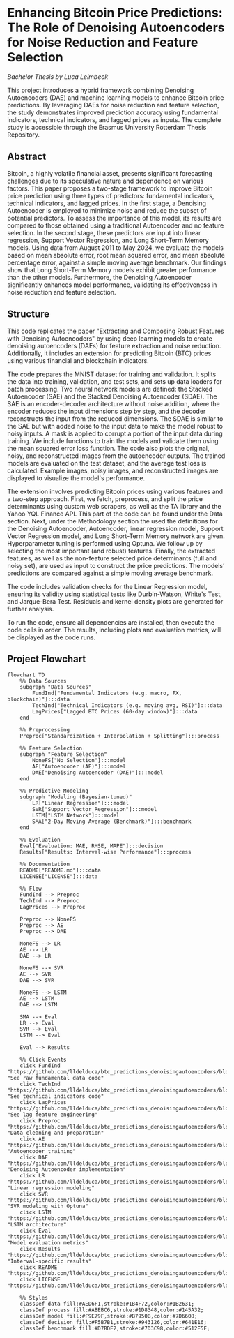 # Enhancing Bitcoin Price Predictions: The Role of Denoising Autoencoders for Noise Reduction and Feature Selection
_Bachelor Thesis by Luca Leimbeck_

This project introduces a hybrid framework combining Denoising Autoencoders (DAE) and machine learning models to enhance Bitcoin price predictions. By leveraging DAEs for noise reduction and feature selection, the study demonstrates improved prediction accuracy using fundamental indicators, technical indicators, and lagged prices as inputs. The complete study is accessible through the Erasmus University Rotterdam Thesis Repository.

## Abstract 
Bitcoin, a highly volatile financial asset, presents significant forecasting challenges due to
its speculative nature and dependence on various factors. This paper proposes a two-stage
framework to improve Bitcoin price prediction using three types of predictors: fundamental
indicators, technical indicators, and lagged prices. In the first stage, a Denoising Autoencoder is employed to minimize noise and reduce the subset of potential predictors. To assess
the importance of this model, its results are compared to those obtained using a traditional
Autoencoder and no feature selection. In the second stage, these predictors are input into
linear regression, Support Vector Regression, and Long Short-Term Memory models. Using data from August 2011 to May 2024, we evaluate the models based on mean absolute
error, root mean squared error, and mean absolute percentage error, against a simple moving average benchmark. Our findings show that Long Short-Term Memory models exhibit
greater performance than the other models. Furthermore, the Denoising Autoencoder significantly enhances model performance, validating its effectiveness in noise reduction and
feature selection.

## Structure

This code replicates the paper "Extracting and Composing Robust Features with Denoising Autoencoders" by using deep learning models to create denoising autoencoders (DAEs) for feature extraction and noise reduction. Additionally, it includes an extension for predicting Bitcoin (BTC) prices using various financial and blockchain indicators.

The code prepares the MNIST dataset for training and validation. It splits the data into training, validation, and test sets, and sets up data loaders for batch processing. Two neural network models are defined: the Stacked Autoencoder (SAE) and the Stacked Denoising Autoencoder (SDAE). The SAE is an encoder-decoder architecture without noise addition, where the encoder reduces the input dimensions step by step, and the decoder reconstructs the input from the reduced dimensions. The SDAE is similar to the SAE but with added noise to the input data to make the model robust to noisy inputs. A mask is applied to corrupt a portion of the input data during training. We include functions to train the models and validate them using the mean squared error loss function. The code also plots the original, noisy, and reconstructed images from the autoencoder outputs. The trained models are evaluated on the test dataset, and the average test loss is calculated. Example images, noisy images, and reconstructed images are displayed to visualize the model's performance.

The extension involves predicting Bitcoin prices using various features and a two-step approach. First, we fetch, preprocess, and split the price determinants using custom web scrapers, as well as the TA library and the Yahoo YQL Finance API. This part of the code can be found under the Data section. Next, under the Methodology section the used the definitions for the Denoising Autoencoder, Autoencoder, linear regression model, Support Vector Regression model, and Long Short-Term Memory network are given. Hyperparameter tuning is performed using Optuna. We follow up by selecting the most important (and robust) features. Finally, the extracted features, as well as the non-feature selected price determinants (full and noisy set), are used as input to construct the price predictions. The models’ predictions are compared against a simple moving average benchmark.

The code includes validation checks for the Linear Regression model, ensuring its validity using statistical tests like Durbin-Watson, White's Test, and Jarque-Bera Test. Residuals and kernel density plots are generated for further analysis.

To run the code, ensure all dependencies are installed, then execute the code cells in order. The results, including plots and evaluation metrics, will be displayed as the code runs.

## Project Flowchart

```mermaid
flowchart TD
    %% Data Sources
    subgraph "Data Sources"
        FundInd["Fundamental Indicators (e.g. macro, FX, blockchain)"]:::data
        TechInd["Technical Indicators (e.g. moving avg, RSI)"]:::data
        LagPrices["Lagged BTC Prices (60-day window)"]:::data
    end

    %% Preprocessing
    Preproc["Standardization + Interpolation + Splitting"]:::process

    %% Feature Selection
    subgraph "Feature Selection"
        NoneFS["No Selection"]:::model
        AE["Autoencoder (AE)"]:::model
        DAE["Denoising Autoencoder (DAE)"]:::model
    end

    %% Predictive Modeling
    subgraph "Modeling (Bayesian-tuned)"
        LR["Linear Regression"]:::model
        SVR["Support Vector Regression"]:::model
        LSTM["LSTM Network"]:::model
        SMA["2-Day Moving Average (Benchmark)"]:::benchmark
    end

    %% Evaluation
    Eval["Evaluation: MAE, RMSE, MAPE"]:::decision
    Results["Results: Interval-wise Performance"]:::process

    %% Documentation
    README["README.md"]:::data
    LICENSE["LICENSE"]:::data

    %% Flow
    FundInd --> Preproc
    TechInd --> Preproc
    LagPrices --> Preproc

    Preproc --> NoneFS
    Preproc --> AE
    Preproc --> DAE

    NoneFS --> LR
    AE --> LR
    DAE --> LR

    NoneFS --> SVR
    AE --> SVR
    DAE --> SVR

    NoneFS --> LSTM
    AE --> LSTM
    DAE --> LSTM

    SMA --> Eval
    LR --> Eval
    SVR --> Eval
    LSTM --> Eval

    Eval --> Results

    %% Click Events
    click FundInd "https://github.com/lldelduca/btc_predictions_denoisingautoencoders/blob/main/Full_Notebook.ipynb" "See raw fundamental data code"
    click TechInd "https://github.com/lldelduca/btc_predictions_denoisingautoencoders/blob/main/Full_Notebook.ipynb" "See technical indicators code"
    click LagPrices "https://github.com/lldelduca/btc_predictions_denoisingautoencoders/blob/main/Full_Notebook.ipynb" "See lag feature engineering"
    click Preproc "https://github.com/lldelduca/btc_predictions_denoisingautoencoders/blob/main/Full_Notebook.ipynb" "Data cleaning and preparation"
    click AE "https://github.com/lldelduca/btc_predictions_denoisingautoencoders/blob/main/Full_Notebook.ipynb" "Autoencoder training"
    click DAE "https://github.com/lldelduca/btc_predictions_denoisingautoencoders/blob/main/Full_Notebook.ipynb" "Denoising Autoencoder implementation"
    click LR "https://github.com/lldelduca/btc_predictions_denoisingautoencoders/blob/main/Full_Notebook.ipynb" "Linear regression modeling"
    click SVR "https://github.com/lldelduca/btc_predictions_denoisingautoencoders/blob/main/Full_Notebook.ipynb" "SVR modeling with Optuna"
    click LSTM "https://github.com/lldelduca/btc_predictions_denoisingautoencoders/blob/main/Full_Notebook.ipynb" "LSTM architecture"
    click Eval "https://github.com/lldelduca/btc_predictions_denoisingautoencoders/blob/main/Full_Notebook.ipynb" "Model evaluation metrics"
    click Results "https://github.com/lldelduca/btc_predictions_denoisingautoencoders/blob/main/Full_Notebook.ipynb" "Interval-specific results"
    click README "https://github.com/lldelduca/btc_predictions_denoisingautoencoders/blob/main/README.md"
    click LICENSE "https://github.com/lldelduca/btc_predictions_denoisingautoencoders/blob/main/LICENSE"

    %% Styles
    classDef data fill:#AED6F1,stroke:#1B4F72,color:#1B2631;
    classDef process fill:#ABEBC6,stroke:#1D8348,color:#145A32;
    classDef model fill:#F9E79F,stroke:#B7950B,color:#7D6608;
    classDef decision fill:#F5B7B1,stroke:#943126,color:#641E16;
    classDef benchmark fill:#D7BDE2,stroke:#7D3C98,color:#512E5F;
